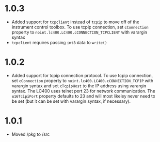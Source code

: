 # 1.0.3

- Added support for `tcpclient` instead of `tcpip` to move off of the instrument control toolbox.  To use tcpip connection, set `cConnection` property to `noint.lc400.LC400.cCONNECTION_TCPCLIENT` with varargin syntax
- `tcpclient` requires passing `int8` data to `write()` 

# 1.0.2

- Added support for tcpip connection protocol.  To use tcpip connection, set `cConnection` property to `noint.lc400.LC400.cCONNECTION_TCPIP` with varargin syntax and set `cTcpipHost` to the IP address using varargin syntax.  The LC400 uses telnet port 23 for network communication.  The `u16TcipiPort` property defaults to 23 and will most likeley never need to be set (but it can be set with varargin syntax, if necessary).

# 1.0.1

- Moved /pkg to /src